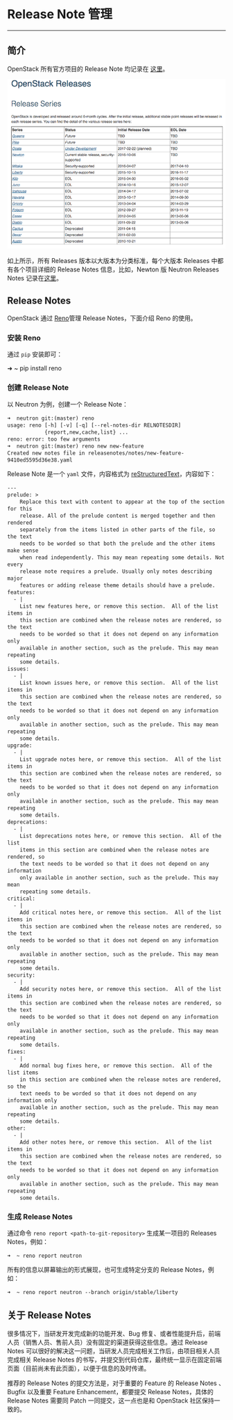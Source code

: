# Release Note 管理

---

## 简介

OpenStack 所有官方项目的 Release Note 均记录在 [这里](https://releases.openstack.org/)。

![release][1]

如上所示，所有 Releases 版本以大版本为分类标准，每个大版本 Releases 中都有各个项目详细的 Release Notes 信息，比如，Newton 版 Neutron Releases Notes 记录在[这里](http://docs.openstack.org/releasenotes/neutron/newton.html)。

## Release Notes

OpenStack 通过 [Reno](http://docs.openstack.org/developer/reno/)管理 Release Notes，下面介绍 Reno 的使用。

### 安装 Reno

通过 `pip` 安装即可：

   ➜  ~ pip install reno

### 创建 Release Note

以 Neutron 为例，创建一个 Release Note：

    ➜  neutron git:(master) reno
    usage: reno [-h] [-v] [-q] [--rel-notes-dir RELNOTESDIR]
                {report,new,cache,list} ...
    reno: error: too few arguments
    ➜  neutron git:(master) reno new new-feature
    Created new notes file in releasenotes/notes/new-feature-9410ed5595d36e38.yaml

Release Note 是一个 `yaml` 文件，内容格式为 [reStructuredText](http://www.sphinx-doc.org/en/stable/rest.html)，内容如下：

    ---
    prelude: >
        Replace this text with content to appear at the top of the section for this
        release. All of the prelude content is merged together and then rendered
        separately from the items listed in other parts of the file, so the text
        needs to be worded so that both the prelude and the other items make sense
        when read independently. This may mean repeating some details. Not every
        release note requires a prelude. Usually only notes describing major
        features or adding release theme details should have a prelude.
    features:
      - |
        List new features here, or remove this section.  All of the list items in
        this section are combined when the release notes are rendered, so the text
        needs to be worded so that it does not depend on any information only
        available in another section, such as the prelude. This may mean repeating
        some details.
    issues:
      - |
        List known issues here, or remove this section.  All of the list items in
        this section are combined when the release notes are rendered, so the text
        needs to be worded so that it does not depend on any information only
        available in another section, such as the prelude. This may mean repeating
        some details.
    upgrade:
      - |
        List upgrade notes here, or remove this section.  All of the list items in
        this section are combined when the release notes are rendered, so the text
        needs to be worded so that it does not depend on any information only
        available in another section, such as the prelude. This may mean repeating
        some details.
    deprecations:
      - |
        List deprecations notes here, or remove this section.  All of the list
        items in this section are combined when the release notes are rendered, so
        the text needs to be worded so that it does not depend on any information
        only available in another section, such as the prelude. This may mean
        repeating some details.
    critical:
      - |
        Add critical notes here, or remove this section.  All of the list items in
        this section are combined when the release notes are rendered, so the text
        needs to be worded so that it does not depend on any information only
        available in another section, such as the prelude. This may mean repeating
        some details.
    security:
      - |
        Add security notes here, or remove this section.  All of the list items in
        this section are combined when the release notes are rendered, so the text
        needs to be worded so that it does not depend on any information only
        available in another section, such as the prelude. This may mean repeating
        some details.
    fixes:
      - |
        Add normal bug fixes here, or remove this section.  All of the list items
        in this section are combined when the release notes are rendered, so the
        text needs to be worded so that it does not depend on any information only
        available in another section, such as the prelude. This may mean repeating
        some details.
    other:
      - |
        Add other notes here, or remove this section.  All of the list items in
        this section are combined when the release notes are rendered, so the text
        needs to be worded so that it does not depend on any information only
        available in another section, such as the prelude. This may mean repeating
        some details.

### 生成 Release Notes

通过命令 `reno report <path-to-git-repository>` 生成某一项目的 Releases Notes，例如：

    ➜  ~ reno report neutron

所有的信息以屏幕输出的形式展现，也可生成特定分支的 Release Notes，例如：

    ➜  ~ reno report neutron --branch origin/stable/liberty

## 关于 Release Notes

很多情况下，当研发开发完成新的功能开发、Bug 修复、或者性能提升后，前端人员（销售人员、售前人员）没有固定的渠道获得这些信息。通过 Release Notes 可以很好的解决这一问题，当研发人员完成相关工作后，由项目相关人员完成相关 Release Notes 的书写，并提交到代码仓库，最终统一显示在固定前端页面（目前尚未有此页面），以便于信息的及时传递。

推荐的 Release Notes 的提交方法是，对于重要的 Feature 的 Release Notes 、 Bugfix 以及重要 Feature Enhancement，都要提交 Release Notes，具体的 Release Notes 需要同 Patch 一同提交，这一点也是和 OpenStack 社区保持一致的。


[1]: ../images/release_notes/release.png
